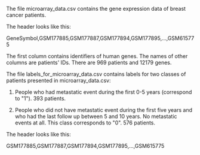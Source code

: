 The file microarray_data.csv contains the gene expression data of breast cancer patients.

The header looks like this:

GeneSymbol,GSM177885,GSM177887,GSM177894,GSM177895,...,GSM615775

The first column contains identifiers of human genes. The names of other columns are patients' IDs.
There are 969 patients and 12179 genes.


The file labels_for_microarray_data.csv contains labels for two classes of patients presented in microarray_data.csv:

1) People who had metastatic event during the first 0-5 years (correspond to "1"). 393 patients.

2) People who did not have metastatic event during the first five years and who had the last follow up between 5 and 10 years. No metastatic events at all. This class corresponds to "0". 576 patients.

The header looks like this:

GSM177885,GSM177887,GSM177894,GSM177895,...,GSM615775


